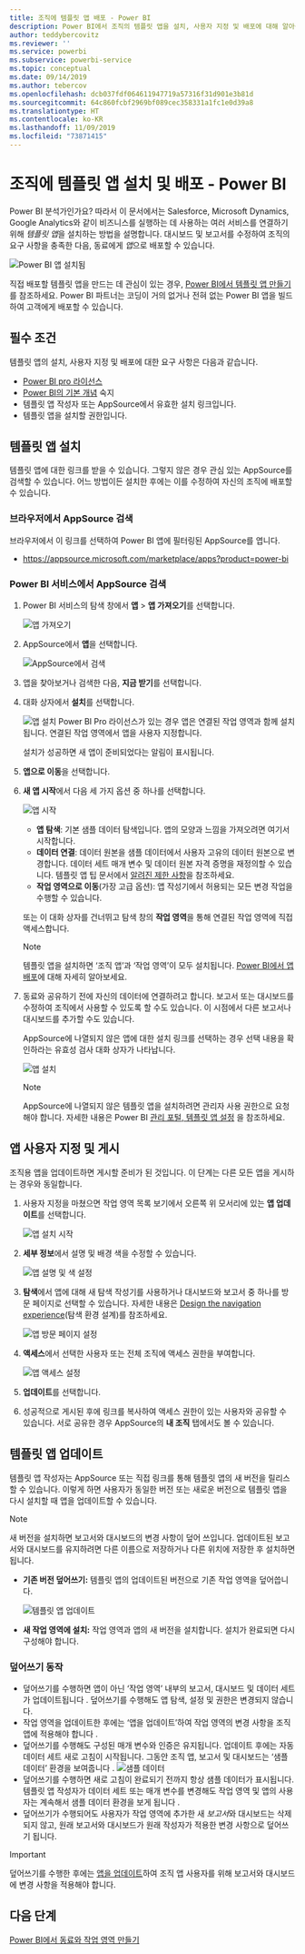 ```yaml
---
title: 조직에 템플릿 앱 배포 - Power BI
description: Power BI에서 조직의 템플릿 앱을 설치, 사용자 지정 및 배포에 대해 알아봅니다.
author: teddybercovitz
ms.reviewer: ''
ms.service: powerbi
ms.subservice: powerbi-service
ms.topic: conceptual
ms.date: 09/14/2019
ms.author: tebercov
ms.openlocfilehash: dcb037fdf064611947719a57316f31d901e3b81d
ms.sourcegitcommit: 64c860fcbf2969bf089cec358331a1fc1e0d39a8
ms.translationtype: HT
ms.contentlocale: ko-KR
ms.lasthandoff: 11/09/2019
ms.locfileid: "73871415"
---
```

# <a name="install-and-distribute-template-apps-in-your-organization---power-bi"></a>조직에 템플릿 앱 설치 및 배포 - Power BI

Power BI 분석가인가요? 따라서 이 문서에서는 Salesforce, Microsoft Dynamics, Google Analytics와 같이 비즈니스를 실행하는 데 사용하는 여러 서비스를 연결하기 위해 *템플릿 앱*을 설치하는 방법을 설명합니다. 대시보드 및 보고서를 수정하여 조직의 요구 사항을 충족한 다음, 동료에게 *앱*으로 배포할 수 있습니다. 

![Power BI 앱 설치됨](media/service-template-apps-install-distribute/power-bi-get-apps.png)

직접 배포할 템플릿 앱을 만드는 데 관심이 있는 경우, [Power BI에서 템플릿 앱 만들기](service-template-apps-create.md)를 참조하세요. Power BI 파트너는 코딩이 거의 없거나 전혀 없는 Power BI 앱을 빌드하여 고객에게 배포할 수 있습니다. 

## <a name="prerequisites"></a>필수 조건  

템플릿 앱의 설치, 사용자 지정 및 배포에 대한 요구 사항은 다음과 같습니다. 

- [Power BI pro 라이선스](service-self-service-signup-for-power-bi.md)
- [Power BI의 기본 개념](service-basic-concepts.md) 숙지
- 템플릿 앱 작성자 또는 AppSource에서 유효한 설치 링크입니다. 
- 템플릿 앱을 설치할 권한입니다. 

## <a name="install-a-template-app"></a>템플릿 앱 설치

템플릿 앱에 대한 링크를 받을 수 있습니다. 그렇지 않은 경우 관심 있는 AppSource를 검색할 수 있습니다. 어느 방법이든 설치한 후에는 이를 수정하여 자신의 조직에 배포할 수 있습니다.

### <a name="search-appsource-from-a-browser"></a>브라우저에서 AppSource 검색

브라우저에서 이 링크를 선택하여 Power BI 앱에 필터링된 AppSource를 엽니다.

- https://appsource.microsoft.com/marketplace/apps?product=power-bi

### <a name="search-appsource-from-the-power-bi-service"></a>Power BI 서비스에서 AppSource 검색

1. Power BI 서비스의 탐색 창에서 **앱** > **앱 가져오기**를 선택합니다.

    ![앱 가져오기](media/service-template-apps-install-distribute/power-bi-get-apps-arrow.png)

2. AppSource에서 **앱**을 선택합니다.

    ![AppSource에서 검색](media/service-template-apps-install-distribute/power-bi-appsource.png)

3. 앱을 찾아보거나 검색한 다음, **지금 받기**를 선택합니다.

4. 대화 상자에서 **설치**를 선택합니다.

    ![앱 설치](media/service-template-apps-install-distribute/power-install-dialog.png) Power BI Pro 라이선스가 있는 경우 앱은 연결된 작업 영역과 함께 설치됩니다. 연결된 작업 영역에서 앱을 사용자 지정합니다.

    설치가 성공하면 새 앱이 준비되었다는 알림이 표시됩니다.
4. **앱으로 이동**을 선택합니다.
5. **새 앱 시작**에서 다음 세 가지 옵션 중 하나를 선택합니다.

    ![앱 시작](media/service-template-apps-create/power-bi-template-app-get-started.png)

    - **앱 탐색**: 기본 샘플 데이터 탐색입니다. 앱의 모양과 느낌을 가져오려면 여기서 시작합니다. 
    - **데이터 연결**: 데이터 원본을 샘플 데이터에서 사용자 고유의 데이터 원본으로 변경합니다. 데이터 세트 매개 변수 및 데이터 원본 자격 증명을 재정의할 수 있습니다. 템플릿 앱 팁 문서에서 [알려진 제한 사항](service-template-apps-tips.md#known-limitations)을 참조하세요. 
    - **작업 영역으로 이동**(가장 고급 옵션): 앱 작성기에서 허용되는 모든 변경 작업을 수행할 수 있습니다.

    또는 이 대화 상자를 건너뛰고 탐색 창의 **작업 영역**을 통해 연결된 작업 영역에 직접 액세스합니다.
    >[!NOTE]
    >템플릿 앱을 설치하면 ‘조직 앱’과 ‘작업 영역’이 모두 설치됩니다.   [Power BI에서 앱 배포](service-create-distribute-apps.md)에 대해 자세히 알아보세요.
 
6. 동료와 공유하기 전에 자신의 데이터에 연결하려고 합니다. 보고서 또는 대시보드를 수정하여 조직에서 사용할 수 있도록 할 수도 있습니다. 이 시점에서 다른 보고서나 대시보드를 추가할 수도 있습니다.

   AppSource에 나열되지 않은 앱에 대한 설치 링크를 선택하는 경우 선택 내용을 확인하라는 유효성 검사 대화 상자가 나타납니다.

   ![앱 설치](media/service-template-apps-install-distribute/power-install-unvalidated-dialog.png)

   >[!NOTE]
   >AppSource에 나열되지 않은 템플릿 앱을 설치하려면 관리자 사용 권한으로 요청해야 합니다. 자세한 내용은 Power BI [관리 포털, 템플릿 앱 설정](service-admin-portal.md#template-apps-settings) 을 참조하세요.

## <a name="customize-and-publish-the-app"></a>앱 사용자 지정 및 게시

조직용 앱을 업데이트하면 게시할 준비가 된 것입니다. 이 단계는 다른 모든 앱을 게시하는 경우와 동일합니다.

1. 사용자 지정을 마쳤으면 작업 영역 목록 보기에서 오른쪽 위 모서리에 있는 **앱 업데이트**를 선택합니다.  

    ![앱 설치 시작](media/service-template-apps-install-distribute/power-bi-start-install-app.png)

2. **세부 정보**에서 설명 및 배경 색을 수정할 수 있습니다.

   ![앱 설명 및 색 설정](media/service-template-apps-install-distribute/power-bi-install-app-details.png)

3. **탐색**에서 앱에 대해 새 탐색 작성기를 사용하거나 대시보드와 보고서 중 하나를 방문 페이지로 선택할 수 있습니다. 자세한 내용은 [Design the navigation experience](service-create-distribute-apps.md#design-the-navigation-experience)(탐색 환경 설계)를 참조하세요.

   ![앱 방문 페이지 설정](media/service-template-apps-install-distribute/power-bi-install-app-content.png)

4. **액세스**에서 선택한 사용자 또는 전체 조직에 액세스 권한을 부여합니다.  

   ![앱 액세스 설정](media/service-template-apps-install-distribute/power-bi-install-access.png)

5. **업데이트**를 선택합니다. 

6. 성공적으로 게시된 후에 링크를 복사하여 액세스 권한이 있는 사용자와 공유할 수 있습니다. 서로 공유한 경우 AppSource의 **내 조직** 탭에서도 볼 수 있습니다.

## <a name="update-a-template-app"></a>템플릿 앱 업데이트

템플릿 앱 작성자는 AppSource 또는 직접 링크를 통해 템플릿 앱의 새 버전을 릴리스할 수 있습니다. 이렇게 하면 사용자가 동일한 버전 또는 새로운 버전으로 템플릿 앱을 다시 설치할 때 앱을 업데이트할 수 있습니다.

  >[!NOTE]
  >새 버전을 설치하면 보고서와 대시보드의 변경 사항이 덮어 쓰입니다. 업데이트된 보고서와 대시보드를 유지하려면 다른 이름으로 저장하거나 다른 위치에 저장한 후 설치하면 됩니다.

- **기존 버전 덮어쓰기:** 템플릿 앱의 업데이트된 버전으로 기존 작업 영역을 덮어씁니다.

   ![템플릿 앱 업데이트](media/service-template-apps-install-distribute/power-bi-update-app-overwrite.png)

- **새 작업 영역에 설치:** 작업 영역과 앱의 새 버전을 설치합니다. 설치가 완료되면 다시 구성해야 합니다.

### <a name="overwrite-behavior"></a>덮어쓰기 동작

* 덮어쓰기를 수행하면 앱이 아닌 ‘작업 영역’ 내부의 보고서, 대시보드 및 데이터 세트가 업데이트됩니다  . 덮어쓰기를 수행해도 앱 탐색, 설정 및 권한은 변경되지 않습니다.
* 작업 영역을 업데이트한 후에는 ‘앱을 업데이트’하여 작업 영역의 변경 사항을 조직 앱에 적용해야 합니다  .
* 덮어쓰기를 수행해도 구성된 매개 변수와 인증은 유지됩니다. 업데이트 후에는 자동 데이터 세트 새로 고침이 시작됩니다. 그동안 조직 앱, 보고서 및 대시보드는 ‘샘플 데이터’ 환경을 보여줍니다  .
  ![샘플 데이터](media/service-template-apps-install-distribute/power-bi-sample-data.png)
* 덮어쓰기를 수행하면 새로 고침이 완료되기 전까지 항상 샘플 데이터가 표시됩니다. 템플릿 앱 작성자가 데이터 세트 또는 매개 변수를 변경해도 작업 영역 및 앱의 사용자는 계속해서 샘플 데이터 환경을 보게 됩니다  .
* 덮어쓰기가 수행되어도 사용자가 작업 영역에 추가한 새 *보고서*와 대시보드는 삭제되지 않고, 원래 보고서와 대시보드가 원래 작성자가 적용한 변경 사항으로 덮어쓰기 됩니다.

>[!IMPORTANT]
>덮어쓰기를 수행한 후에는 [앱을 업데이트](#customize-and-publish-the-app)하여 조직 앱 사용자를 위해 보고서와 대시보드에 변경 사항을 적용해야 합니다.

## <a name="next-steps"></a>다음 단계

[Power BI에서 동료와 작업 영역 만들기](service-create-workspaces.md)
